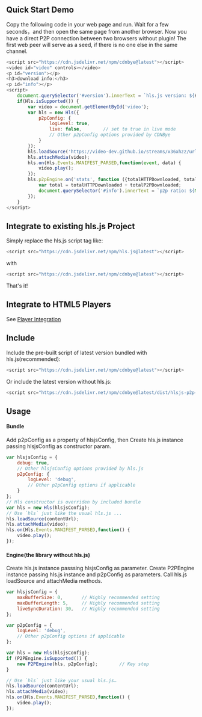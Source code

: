 
## Quick Start Demo

Copy the following code in your web page and run. Wait for a few seconds，and then open the same page from another browser. Now you have a direct P2P connection between two browsers without plugin! The first web peer will serve as a seed, if there is no one else in the same channel.
```javascript
<script src="https://cdn.jsdelivr.net/npm/cdnbye@latest"></script>
<video id="video" controls></video>
<p id="version"></p>
<h3>download info:</h3>
<p id="info"></p>
<script>
    document.querySelector('#version').innerText = `hls.js version: ${Hls.version}  cdnbye version: ${Hls.engineVersion}`;
    if(Hls.isSupported()) {
        var video = document.getElementById('video');
        var hls = new Hls({
            p2pConfig: {
                logLevel: true,
                live: false,        // set to true in live mode
                // Other p2pConfig options provided by CDNBye
            }
        });
        hls.loadSource('https://video-dev.github.io/streams/x36xhzz/url_2/193039199_mp4_h264_aac_ld_7.m3u8');
        hls.attachMedia(video);
        hls.on(Hls.Events.MANIFEST_PARSED,function(event, data) {
            video.play();
        });
        hls.p2pEngine.on('stats', function ({totalHTTPDownloaded, totalP2PDownloaded, totalP2PUploaded}) {
            var total = totalHTTPDownloaded + totalP2PDownloaded;
            document.querySelector('#info').innerText = `p2p ratio: ${Math.round(totalP2PDownloaded/total*100)}%, saved traffic: ${totalP2PDownloaded}KB, uploaded: ${totalP2PUploaded}KB`;
        });
    }
</script>
```

## Integrate to existing hls.js Project
Simply replace the hls.js script tag like:
 ```javascript
<script src="https://cdn.jsdelivr.net/npm/hls.js@latest"></script>
```
with
 ```javascript
<script src="https://cdn.jsdelivr.net/npm/cdnbye@latest"></script>
```
That's it!


## Integrate to HTML5 Players
See [Player Integration](/en/players.md)

## Include
Include the pre-built script of latest version bundled with hls.js(recommended):
```javascript
<script src="https://cdn.jsdelivr.net/npm/cdnbye@latest"></script>
```
Or include the latest version without hls.js:
```javascript
<script src="https://cdn.jsdelivr.net/npm/cdnbye@latest/dist/hlsjs-p2p-engine.min.js"></script>
```

## Usage
#### Bundle
Add p2pConfig as a property of hlsjsConfig, then Create hls.js instance passing hlsjsConfig as constructor param.
```javascript
var hlsjsConfig = {
    debug: true,
    // Other hlsjsConfig options provided by hls.js
    p2pConfig: {
        logLevel: 'debug',
        // Other p2pConfig options if applicable
    }
};
// Hls constructor is overriden by included bundle
var hls = new Hls(hlsjsConfig);
// Use `hls` just like the usual hls.js ...
hls.loadSource(contentUrl);
hls.attachMedia(video);
hls.on(Hls.Events.MANIFEST_PARSED,function() {
    video.play();
});
```
#### Engine(the library without hls.js)

Create hls.js instance passsing hlsjsConfig as parameter. Create P2PEngine instance passing hls.js instance and p2pConfig as parameters. Call hls.js loadSource and attachMedia methods.
```javascript
var hlsjsConfig = {
    maxBufferSize: 0,       // Highly recommended setting
    maxBufferLength: 5,     // Highly recommended setting
    liveSyncDuration: 30,   // Highly recommended setting
};

var p2pConfig = {
    logLevel: 'debug',
    // Other p2pConfig options if applicable
};

var hls = new Hls(hlsjsConfig);
if (P2PEngine.isSupported()) {
    new P2PEngine(hls, p2pConfig);        // Key step
}

// Use `hls` just like your usual hls.js…
hls.loadSource(contentUrl);
hls.attachMedia(video);
hls.on(Hls.Events.MANIFEST_PARSED,function() {
    video.play();
});
```

